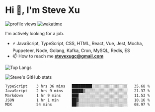 # Hi 👋, I'm Steve Xu

![profile views](https://komarev.com/ghpvc/?username=nusr&color=green)
[![wakatime](https://wakatime.com/badge/user/0653cda0-f622-4930-8974-c19a957fc488.svg)](https://wakatime.com/@0653cda0-f622-4930-8974-c19a957fc488)

I'm actively looking for a job.

- ⚡ JavaScript, TypeScript, CSS, HTML, React, Vue, Jest, Mocha,
Puppeteer, Node, Golang, Kafka, Cron, MySQL, Redis, ES
- 📫 How to reach me **stevexugc@gmail.com**

![Top Langs](https://github-readme-stats.vercel.app/api/top-langs/?username=nusr&langs_count=8&layout=compact)

![Steve's GitHub stats](https://github-readme-stats.vercel.app/api?username=nusr&show_icons=true)

<!--START_SECTION:waka-->

```txt
TypeScript    3 hrs 36 mins   █████████░░░░░░░░░░░░░░░░   35.68 %
JavaScript    2 hrs 9 mins    █████▒░░░░░░░░░░░░░░░░░░░   21.37 %
Markdown      1 hr 9 mins     ███░░░░░░░░░░░░░░░░░░░░░░   11.53 %
JSON          1 hr 1 min      ██▓░░░░░░░░░░░░░░░░░░░░░░   10.16 %
MDX           54 mins         ██▒░░░░░░░░░░░░░░░░░░░░░░   08.97 %
```

<!--END_SECTION:waka-->
